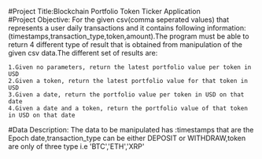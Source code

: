 #Project Title:Blockchain Portfolio Token Ticker Application<br>
#Project Objective:
For the given csv(comma seperated values) that represents a user daily transactions and it contains following information:(timestamps,transaction_type,token,amount).The program must be able to return 4 different type of result that is obtained from manipulation of the given csv data.The different set of results are:

    1.Given no parameters, return the latest portfolio value per token in USD
    2.Given a token, return the latest portfolio value for that token in USD
    3.Given a date, return the portfolio value per token in USD on that date
    4.Given a date and a token, return the portfolio value of that token in USD on that date

#Data Description:
The data to be manipulated has :timestamps that are the Epoch date,transaction_type can be either DEPOSIT or WITHDRAW,token are only of three type i.e 'BTC','ETH','XRP'

